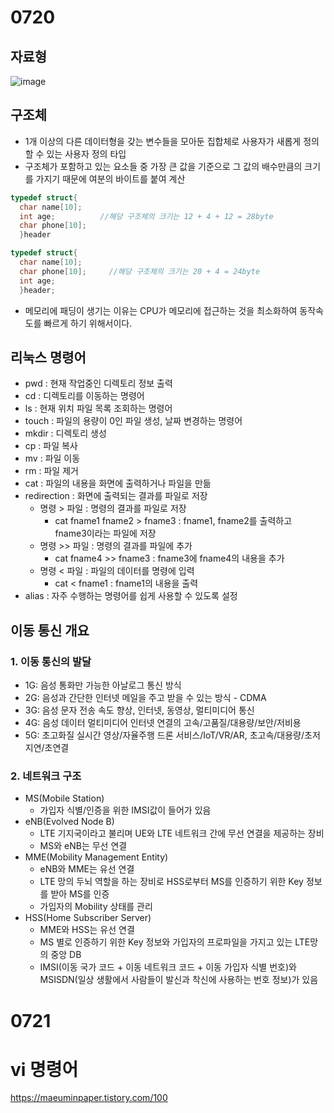 0720
======
## 자료형
![image](https://user-images.githubusercontent.com/64197428/126418632-88350812-1730-4a05-b11b-126ae2b94878.png)
## 구조체
* 1개 이상의 다른 데이터형을 갖는 변수들을 모아둔 집합체로 사용자가 새롭게 정의할 수 있는 사용자 정의 타입
* 구조체가 포함하고 있는 요소들 중 가장 큰 값을 기준으로 그 값의 배수만큼의 크기를 가지기 때문에 여분의 바이트를 붙여 계산
```c
typedef struct{
  char name[10];
  int age;          //해당 구조체의 크기는 12 + 4 + 12 = 28byte
  char phone[10];
  }header
```
```c
typedef struct{
  char name[10];
  char phone[10];     //해당 구조체의 크기는 20 + 4 = 24byte
  int age;
  }header;
```
* 메모리에 패딩이 생기는 이유는 CPU가 메모리에 접근하는 것을 최소화하여 동작속도를 빠르게 하기 위해서이다.  
## 리눅스 명령어
* pwd : 현재 작업중인 디렉토리 정보 출력
* cd : 디렉토리를 이동하는 명령어
* ls : 현재 위치 파일 목록 조회하는 명령어
* touch : 파일의 용량이 0인 파일 생성, 날짜 변경하는 명령어
* mkdir : 디렉토리 생성
* cp : 파일 복사
* mv : 파일 이동
* rm : 파일 제거
* cat : 파일의 내용을 화면에 출력하거나 파일을 만듦
* redirection : 화면에 출력되는 결과를 파일로 저장
  - 명령 > 파일 : 명령의 결과를 파일로 저장
    + cat fname1 fname2 > fname3 : fname1, fname2를 출력하고 fname3이라는 파일에 저장
  - 명령 >>  파일 : 명령의 결과를 파일에 추가
    + cat fname4 >> fname3 : fname3에 fname4의 내용을 추가
  - 명령 < 파일 : 파일의 데이터를 명령에 입력
    + cat < fname1 : fname1의 내용을 출력
* alias : 자주 수행하는 명령어를 쉽게 사용할 수 있도록 설정
## 이동 통신 개요
### 1. 이동 통신의 발달
* 1G: 음성 통화만 가능한 아날로그 통신 방식
* 2G: 음성과 간단한 인터넷 메일을 주고 받을 수 있는 방식 - CDMA
* 3G: 음성 문자 전송 속도 향상, 인터넷, 동영상, 멀티미디어 통신
* 4G: 음성 데이터 멀티미디어 인터넷 연결의 고속/고품질/대용량/보안/저비용
* 5G: 초고화질 실시간 영상/자율주행 드론 서비스/IoT/VR/AR, 초고속/대용량/초저지연/초연결
### 2. 네트워크 구조
* MS(Mobile Station)
  - 가입자 식별/인증을 위한 IMSI값이 들어가 있음
* eNB(Evolved Node B)
  - LTE 기지국이라고 불리며 UE와 LTE 네트워크 간에 무선 연결을 제공하는 장비
  - MS와 eNB는 무선 연결
* MME(Mobility Management Entity)
  - eNB와 MME는 유선 연결
  - LTE 망의 두뇌 역할을 하는 장비로 HSS로부터 MS를 인증하기 위한 Key 정보를 받아 MS를 인증
  - 가입자의 Mobility 상태를 관리
* HSS(Home Subscriber Server)
  - MME와 HSS는 유선 연결
  - MS 별로 인증하기 위한 Key 정보와 가입자의 프로파일을 가지고 있는 LTE망의 중앙 DB
  - IMSI(이동 국가 코드 + 이동 네트워크 코드 + 이동 가입자 식별 번호)와 MSISDN(일상 생활에서 사람들이 발신과 착신에 사용하는 번호 정보)가 있음

0721
====
# vi 명령어
https://maeuminpaper.tistory.com/100



